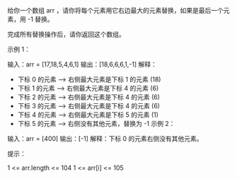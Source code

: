给你一个数组 arr ，请你将每个元素用它右边最大的元素替换，如果是最后一个元素，用 -1 替换。

完成所有替换操作后，请你返回这个数组。

示例 1：

输入：arr = [17,18,5,4,6,1]
输出：[18,6,6,6,1,-1]
解释：

- 下标 0 的元素 --> 右侧最大元素是下标 1 的元素 (18)
- 下标 1 的元素 --> 右侧最大元素是下标 4 的元素 (6)
- 下标 2 的元素 --> 右侧最大元素是下标 4 的元素 (6)
- 下标 3 的元素 --> 右侧最大元素是下标 4 的元素 (6)
- 下标 4 的元素 --> 右侧最大元素是下标 5 的元素 (1)
- 下标 5 的元素 --> 右侧没有其他元素，替换为 -1
  示例 2：

输入：arr = [400]
输出：[-1]
解释：下标 0 的元素右侧没有其他元素。

提示：

1 <= arr.length <= 104
1 <= arr[i] <= 105
